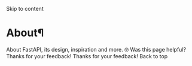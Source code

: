 Skip to content 
# About¶
About FastAPI, its design, inspiration and more. 🤓
Was this page helpful? 
Thanks for your feedback! 
Thanks for your feedback! 
Back to top 
